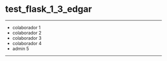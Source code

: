 # test_flask_1_3_edgar
---
- colaborador 1 
- colaborador 2 
- colaborador 3 
- colaborador 4 
- admin 5
---
